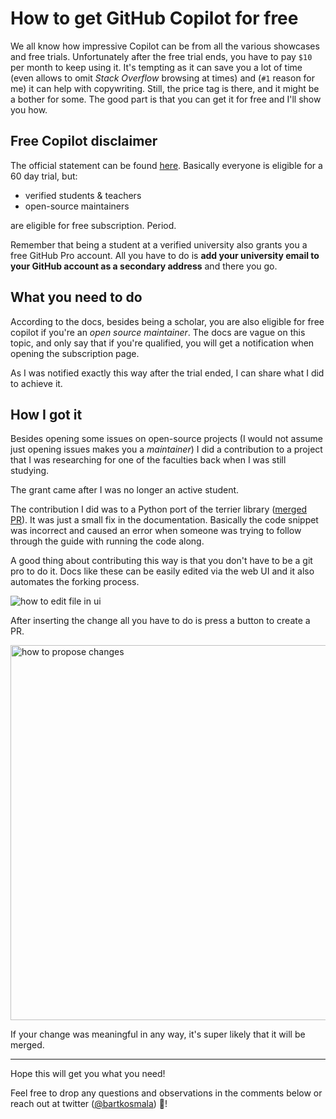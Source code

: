 # How to get GitHub Copilot for free

We all know how impressive Copilot can be from all the various showcases and
free trials. Unfortunately after the free trial ends, you have to pay `$10`
per month to keep using it. It's tempting as it can save you a lot of time (even
allows to omit _Stack Overflow_ browsing at times) and (`#1` reason for me) it
can help with copywriting. Still, the price tag is there, and it might be a
bother for some. The good part is that you can get it for free and I'll show you
how.

## Free Copilot disclaimer

The official statement can be found
[here](https://docs.github.com/en/copilot/overview-of-github-copilot/about-github-copilot#about-billing-for-github-copilot).
Basically everyone is eligible for a 60 day trial, but:

- verified students & teachers
- open-source maintainers

are eligible for free subscription. Period.

Remember that being a student at a verified university also grants you a free
GitHub Pro account. All you have to do is **add your university email to your
GitHub account as a secondary address** and there you go.

## What you need to do

According to the docs, besides being a scholar, you are also eligible for free
copilot if you're an _open source maintainer_. The docs are vague on this topic,
and only say that if you're qualified, you will get a notification when opening
the subscription page.

As I was notified exactly this way after the trial ended, I can share what I did
to achieve it.

## How I got it

Besides opening some issues on open-source projects (I would not assume just
opening issues makes you a _maintainer_) I did a contribution to a project that
I was researching for one of the faculties back when I was still studying. 

The grant came after I was no longer an active student. 

The contribution I did was
to a Python port of the terrier library
([merged PR](https://github.com/terrier-org/pyterrier/pull/261)). It was just a
small fix in the documentation. Basically the code snippet was incorrect and
caused an error when someone was trying to follow through the guide with running
the code along.

A good thing about contributing this way is that you don't have to be a git pro
to do it. Docs like these can be easily edited via the web UI and it also
automates the forking process.

<img    alt="how to edit file in ui"
        src="https://bkosm.deno.dev/images/edit.png" />

After inserting the change all you have to do is press a button to create a PR.

<img    alt="how to propose changes"
        src="https://bkosm.deno.dev/images/propose.png" 
        width=600 />

If your change was meaningful in any way, it's super likely that it will be
merged.

---

Hope this will get you what you need!

Feel free to drop any questions and observations in the comments below or reach
out at twitter ([@bartkosmala](https://twitter.com/bartkosmala)) 🥳!
